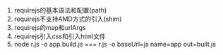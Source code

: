 1. requirejs的基本语法和配置(path)
2. requirejs不支持AMD方式的引入(shim)
3. requirejs的map和urlArgs
4. requirejs引入css和引入html文件
5. node r.js -o app.build.js  === r.js -o baseUrl=js name=app out=built.js

